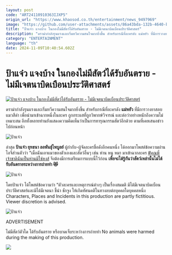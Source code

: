 ```yaml
---
layout: post
code: "ART24110910363IJXP5"
origin_url: "https://www.khaosod.co.th/entertainment/news_9497969"
image: "https://github.com/user-attachments/assets/86a43bda-132b-4640-be89-92d62904b87f"
title: "ป้าแจ๋ว แจงบ้าง ในกองไม่มีสัตว์ได้รับอันตราย - ไม่มีเจตนาบิดเบือนประวัติศาสตร์"
description: "ดราม่ากำลังรุนแรงและเริ่มทวีความสนใจมากยิ่งขึ้น สำหรับกรณีที่ละครดัง แม่หยัว ที่มีการวางยาสลบแมวสีดำ เพื่อนำมาเข้าฉากหนึ่งในละคร ถูกกระแสที่ถูกวิพากษ์"
category: "ENTERTAINMENT"
language: "th"
date: 2024-11-09T10:40:54.602Z
---
```


# ป้าแจ๋ว แจงบ้าง ในกองไม่มีสัตว์ได้รับอันตราย - ไม่มีเจตนาบิดเบือนประวัติศาสตร์

[![ป้าแจ๋ว แจงบ้าง ในกองไม่มีสัตว์ได้รับอันตราย - ไม่มีเจตนาบิดเบือนประวัติศาสตร์](https://www.khaosod.co.th/wpapp/uploads/2024/11/jaw091167-6.jpg "ป้าแจ๋ว แจงบ้าง ในกองไม่มีสัตว์ได้รับอันตราย - ไม่มีเจตนาบิดเบือนประวัติศาสตร์")](https://www.khaosod.co.th/wpapp/uploads/2024/11/jaw091167-6.jpg)

ดราม่ากำลังรุนแรงและเริ่มทวีความสนใจมากยิ่งขึ้น สำหรับกรณีที่ละครดัง **แม่หยัว** ที่มีการวางยาสลบแมวสีดำ เพื่อนำมาเข้าฉากหนึ่งในละคร ถูกกระแสที่ถูกวิพากษ์วิจารณ์ และต่อว่าอย่างหนักถึงความไม่เหมาะสม อีกทั้งหลายท่านยังแสดงความคิดเห็นว่าเป็นการทารุณกรรมสัตว์อีกด้วย ตามที่เคยเสนอข่าวไปก่อนหน้า

![ป้าแจ๋ว](https://www.khaosod.co.th/wpapp/uploads/2024/11/jaw091167-8.jpg)

ล่าสุด **ป้าแจ๋ว ยุทธนา ลอพันธุ์ไพบูลย์** ผู้กำกับ-ผู้จัดละครชื่อดังอีกคนหนึ่ง ได้ออกมาโพสต์ข้อความผ่านไอจีส่วนตัวว่า “เมื่อฉันเอาแมวของตัวเองและสัตว์อื่นๆ เช่น ห่าน หนู หมา มาเข้าฉากละคร [#คุณพี่เจ้าขาดิฉันเป็นห่านมิใช่หงส์](https://www.instagram.com/explore/tags/%E0%B8%84%E0%B8%B8%E0%B8%93%E0%B8%9E%E0%B8%B5%E0%B9%88%E0%B9%80%E0%B8%88%E0%B9%89%E0%B8%B2%E0%B8%82%E0%B8%B2%E0%B8%94%E0%B8%B4%E0%B8%89%E0%B8%B1%E0%B8%99%E0%B9%80%E0%B8%9B%E0%B9%87%E0%B8%99%E0%B8%AB%E0%B9%88%E0%B8%B2%E0%B8%99%E0%B8%A1%E0%B8%B4%E0%B9%83%E0%B8%8A%E0%B9%88%E0%B8%AB%E0%B8%87%E0%B8%AA%E0%B9%8C/) จึงต้องมีการเตรียมการแบบนี้ไว้ก่อน **เพื่อจะได้รู้กันว่าสัตว์เหล่านั้นไม่ได้รับอันตรายระหว่างการถ่ายทำ 😻**

![ป้าแจ๋ว](https://www.khaosod.co.th/wpapp/uploads/2024/11/jaw091167-4.jpg)

โดยป้าแจ๋ว ได้โพสต์ข้อความว่า “ตัวละครและเหตุการณ์ต่างๆ เป็นเรื่องสมมติ มิได้มีเจตนาบิดเบือนประวัติศาสตร์และมิได้มีเจตนา ชี้นำ ชักจูง ให้เกิดทัศนคติในทางลบต่อบุคคลใดบุคคลหนึ่ง Characters, Places and Incidents in this production are partly fictitious. Viewer discretion is advised.

![ป้าแจ๋ว](https://www.khaosod.co.th/wpapp/uploads/2024/11/jaw091167-3.jpg)

ADVERTISEMENT

ไม่มีสัตว์ตัวใด ได้รับอันตราย หรือบาดเจ็บระหว่างการถ่ายทำ No animals were harmed during the making of this production.

![](https://www.khaosod.co.th/wpapp/uploads/2024/11/jaw091167-1.jpg)